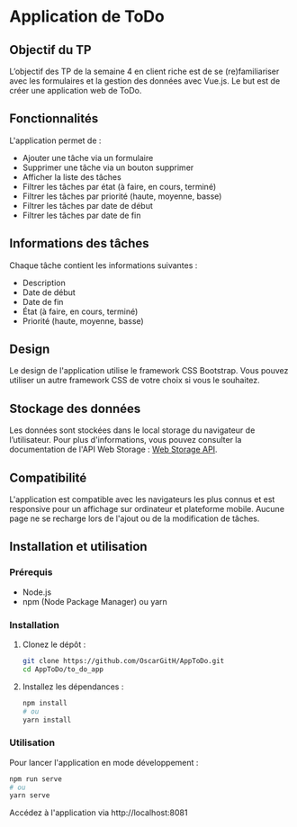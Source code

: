 # Application de ToDo

## Objectif du TP
L’objectif des TP de la semaine 4 en client riche est de se (re)familiariser avec les formulaires et la gestion des données avec Vue.js. Le but est de créer une application web de ToDo.

## Fonctionnalités
L'application permet de :
- Ajouter une tâche via un formulaire
- Supprimer une tâche via un bouton supprimer
- Afficher la liste des tâches
- Filtrer les tâches par état (à faire, en cours, terminé)
- Filtrer les tâches par priorité (haute, moyenne, basse)
- Filtrer les tâches par date de début
- Filtrer les tâches par date de fin

## Informations des tâches
Chaque tâche contient les informations suivantes :
- Description
- Date de début
- Date de fin
- État (à faire, en cours, terminé)
- Priorité (haute, moyenne, basse)

## Design
Le design de l'application utilise le framework CSS Bootstrap. Vous pouvez utiliser un autre framework CSS de votre choix si vous le souhaitez.

## Stockage des données
Les données sont stockées dans le local storage du navigateur de l’utilisateur. Pour plus d'informations, vous pouvez consulter la documentation de l'API Web Storage : [Web Storage API](https://developer.mozilla.org/fr/docs/Web/API/Web_Storage_API).

## Compatibilité
L'application est compatible avec les navigateurs les plus connus et est responsive pour un affichage sur ordinateur et plateforme mobile. Aucune page ne se recharge lors de l'ajout ou de la modification de tâches. 

## Installation et utilisation

### Prérequis
- Node.js
- npm (Node Package Manager) ou yarn

### Installation
1. Clonez le dépôt :
    ```bash
    git clone https://github.com/OscarGitH/AppToDo.git
    cd AppToDo/to_do_app
    ```

2. Installez les dépendances :
    ```bash
    npm install
    # ou
    yarn install
    ```

### Utilisation
Pour lancer l'application en mode développement :
```bash
npm run serve
# ou
yarn serve
```
Accédez à l'application via http://localhost:8081